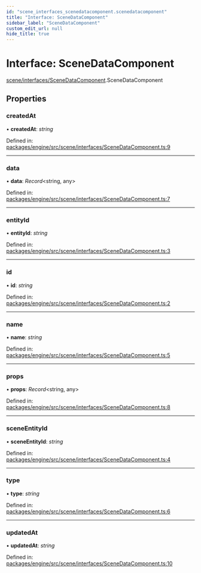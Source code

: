 ```yaml
---
id: "scene_interfaces_scenedatacomponent.scenedatacomponent"
title: "Interface: SceneDataComponent"
sidebar_label: "SceneDataComponent"
custom_edit_url: null
hide_title: true
---
```


# Interface: SceneDataComponent

[scene/interfaces/SceneDataComponent](../modules/scene_interfaces_scenedatacomponent.md).SceneDataComponent

## Properties

### createdAt

• **createdAt**: *string*

Defined in: [packages/engine/src/scene/interfaces/SceneDataComponent.ts:9](https://github.com/xr3ngine/xr3ngine/blob/716a06460/packages/engine/src/scene/interfaces/SceneDataComponent.ts#L9)

___

### data

• **data**: *Record*<string, any\>

Defined in: [packages/engine/src/scene/interfaces/SceneDataComponent.ts:7](https://github.com/xr3ngine/xr3ngine/blob/716a06460/packages/engine/src/scene/interfaces/SceneDataComponent.ts#L7)

___

### entityId

• **entityId**: *string*

Defined in: [packages/engine/src/scene/interfaces/SceneDataComponent.ts:3](https://github.com/xr3ngine/xr3ngine/blob/716a06460/packages/engine/src/scene/interfaces/SceneDataComponent.ts#L3)

___

### id

• **id**: *string*

Defined in: [packages/engine/src/scene/interfaces/SceneDataComponent.ts:2](https://github.com/xr3ngine/xr3ngine/blob/716a06460/packages/engine/src/scene/interfaces/SceneDataComponent.ts#L2)

___

### name

• **name**: *string*

Defined in: [packages/engine/src/scene/interfaces/SceneDataComponent.ts:5](https://github.com/xr3ngine/xr3ngine/blob/716a06460/packages/engine/src/scene/interfaces/SceneDataComponent.ts#L5)

___

### props

• **props**: *Record*<string, any\>

Defined in: [packages/engine/src/scene/interfaces/SceneDataComponent.ts:8](https://github.com/xr3ngine/xr3ngine/blob/716a06460/packages/engine/src/scene/interfaces/SceneDataComponent.ts#L8)

___

### sceneEntityId

• **sceneEntityId**: *string*

Defined in: [packages/engine/src/scene/interfaces/SceneDataComponent.ts:4](https://github.com/xr3ngine/xr3ngine/blob/716a06460/packages/engine/src/scene/interfaces/SceneDataComponent.ts#L4)

___

### type

• **type**: *string*

Defined in: [packages/engine/src/scene/interfaces/SceneDataComponent.ts:6](https://github.com/xr3ngine/xr3ngine/blob/716a06460/packages/engine/src/scene/interfaces/SceneDataComponent.ts#L6)

___

### updatedAt

• **updatedAt**: *string*

Defined in: [packages/engine/src/scene/interfaces/SceneDataComponent.ts:10](https://github.com/xr3ngine/xr3ngine/blob/716a06460/packages/engine/src/scene/interfaces/SceneDataComponent.ts#L10)
